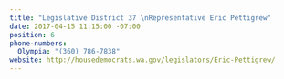 ```yaml
---
title: "Legislative District 37 \nRepresentative Eric Pettigrew"
date: 2017-04-15 11:15:00 -07:00
position: 6
phone-numbers:
  Olympia: "(360) 786-7838"
website: http://housedemocrats.wa.gov/legislators/Eric-Pettigrew/
---
```


